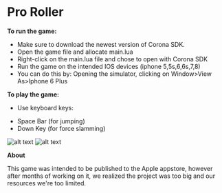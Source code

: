 # Pro Roller

**To run the game:**

- Make sure to download the newest version of Corona SDK.
- Open the game file and allocate main.lua
- Right-click on the main.lua file and chose to open with Corona SDK
- Run the game on the intended IOS devices (iphone 5,5s,6,6s,7,8)
- You can do this by: Opening the simulator, clicking on Window>View As>Iphone 6 Plus

**To play the game:**

- Use keyboard keys:
* Space Bar (for jumping)
* Down Key (for force slamming)


![alt text](https://image.ibb.co/eMM3RS/game.png)
![alt text](https://image.ibb.co/bO7cmS/game2.png)


**About**

This game was intended to be published to the Apple appstore, however after months of working on it, we realized the project was too big and our resources we're too limited.




